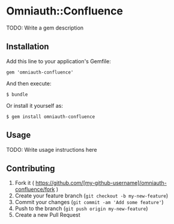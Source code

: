 # Omniauth::Confluence

TODO: Write a gem description

## Installation

Add this line to your application's Gemfile:

    gem 'omniauth-confluence'

And then execute:

    $ bundle

Or install it yourself as:

    $ gem install omniauth-confluence

## Usage

TODO: Write usage instructions here

## Contributing

1. Fork it ( https://github.com/[my-github-username]/omniauth-confluence/fork )
2. Create your feature branch (`git checkout -b my-new-feature`)
3. Commit your changes (`git commit -am 'Add some feature'`)
4. Push to the branch (`git push origin my-new-feature`)
5. Create a new Pull Request

